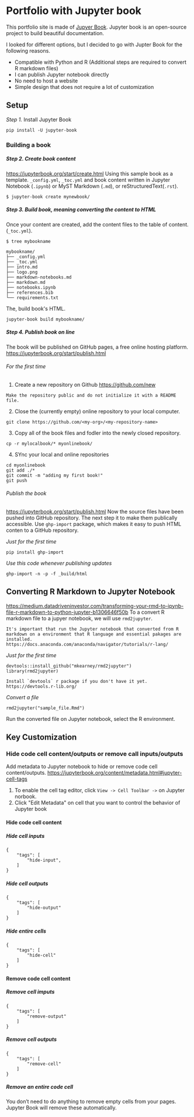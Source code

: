 # Portfolio with Jupyter book

This portfolio site is made of [Jupyer Book](https://jupyterbook.org/intro.html). Jupyter book is an open-source project to build beautiful documentation.  

I looked for different options, but I decided to go with Jupter Book for the following reasons.
- Compatible with Python and R (Additional steps are required to convert R markdown files)
- I can publish Jupyter notebook directly
- No need to host a website
- Simple design that does not require a lot of customization 

## Setup
*Step 1.*  Install Jupyter Book
```
pip install -U jupyter-book
```

### Building a book
##### *Step 2.*  Create book content
https://jupyterbook.org/start/create.html
Using this sample book as a template.
`_config.yml`, `_toc.yml` and book content written in Jupyter Notebook (`.ipynb`) or MyST Markdown (`.md`), or reStructuredText(`.rst`).
```
$ jupyter-book create mynewbook/
```

##### *Step 3.*  Build book, meaning converting the content to HTML
Once your content are created, add the content files to the table of content. (`_toc.yml`).

```
$ tree mybookname
```
```
mybookname/
├── _config.yml
├── _toc.yml
├── intro.md
├── logo.png
├── markdown-notebooks.md
├── markdown.md
├── notebooks.ipynb
├── references.bib
└── requirements.txt
```
The, build book's HTML.
```
jupyter-book build mybookname/
```

##### *Step 4.* Publish book on line
The book will be published on GitHub pages, a free online hosting platform.
https://jupyterbook.org/start/publish.html

###### For the first time
1. Create a new repository on Github https://github.com/new
```{note}
Make the repository public and do not initialize it with a README file.
```
2. Close the (currently empty) online repository to your local computer.
```
git clone https://github.com/<my-org>/<my-repository-name>
```
3. Copy all of the book files and fodler into the newly closed repository.
```
cp -r mylocalbook/* myonlinebook/
```
4. SYnc your local and online repositories
```
cd myonlinebook
git add ./*
git commit -m "adding my first book!"
git push
```

###### Publish the book
https://jupyterbook.org/start/publish.html
Now the source files have been pushed into GitHub repository. The next step it to make them publically accessible. Use `ghp-import` package, which makes it easy to push HTML conten to a GitHub repository.

*Just for the first time*
```
pip install ghp-import
```
*Use this code whenever publishing updates*
```
ghp-import -n -p -f _build/html
```

## Converting R Markdown to Jupyter Notebook
https://medium.datadriveninvestor.com/transforming-your-rmd-to-ipynb-file-r-markdown-to-python-jupyter-b1306646f50b
To a convert R markdown file to a jupyer notebook, we will use `rmd2jupyter`.
```{note}
It's important that run the Jupyter notebook that converted from R markdown on a environment that R language and essential pakages are installed.
https://docs.anaconda.com/anaconda/navigator/tutorials/r-lang/
````

*Just for the first time*
```
devtools::install_github("mkearney/rmd2jupyter")
library(rmd2jupyter)
```

```{note}
Install `devtools` r package if you don't have it yet.
https://devtools.r-lib.org/
```

*Convert a file*
```
rmd2jupyter("sample_file.Rmd")
```

Run the converted file on Jupyter notebook, select the R environment.

## Key Customization
### Hide code cell content/outputs or remove call inputs/outputs
Add metadata to Jupyter notebook to hide or remove code cell content/outputs.
https://jupyterbook.org/content/metadata.html#jupyter-cell-tags
1. To enable the cell tag editor, click `View -> Cell Toolbar ->` on Jupyter norbook.
2. Click "Edit Metadata" on cell that you want to control the behavior of Jupyter book

#### Hide code cell content
##### Hide cell inputs
```
{
    "tags": [
        "hide-input",
    ]
}
```
##### Hide cell outputs
```
{
    "tags": [
        "hide-output"
    ]
}
```
##### Hide entire cells
```
{
    "tags": [
        "hide-cell"
    ]
}
```
#### Remove code cell content
##### Remove cell imputs
```
{
    "tags": [
        "remove-output"
    ]
}
```
##### Remove cell outputs
```
{
    "tags": [
        "remove-cell"
    ]
}
```
##### Remove an entire code cell
You don’t need to do anything to remove empty cells from your pages. Jupyter Book will remove these automatically. 

